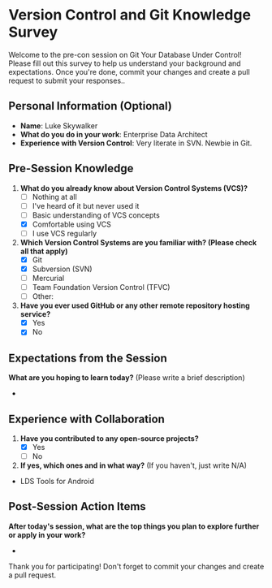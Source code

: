 # Version Control and Git Knowledge Survey

Welcome to the pre-con session on Git Your Database Under Control! Please fill out this survey to help us understand your background and expectations. Once you're done, commit your changes and create a pull request to submit your responses..

## Personal Information (Optional)
- **Name**: Luke Skywalker
- **What do you do in your work**: Enterprise Data Architect
- **Experience with Version Control**: Very literate in SVN.  Newbie in Git.

## Pre-Session Knowledge
1. **What do you already know about Version Control Systems (VCS)?**
   - [ ] Nothing at all
   - [ ] I've heard of it but never used it
   - [ ] Basic understanding of VCS concepts
   - [X] Comfortable using VCS
   - [ ] I use VCS regularly

2. **Which Version Control Systems are you familiar with? (Please check all that apply)**
   - [X] Git
   - [X] Subversion (SVN)
   - [ ] Mercurial
   - [ ] Team Foundation Version Control (TFVC)
   - [ ] Other: 

3. **Have you ever used GitHub or any other remote repository hosting service?**
   - [X] Yes
   - [X] No

## Expectations from the Session
**What are you hoping to learn today?** (Please write a brief description)

- 

## Experience with Collaboration
1. **Have you contributed to any open-source projects?**
   - [X] Yes
   - [ ] No

2. **If yes, which ones and in what way?** (If you haven't, just write N/A)

- LDS Tools for Android

## Post-Session Action Items
**After today's session, what are the top things you plan to explore further or apply in your work?**

- 

Thank you for participating! Don't forget to commit your changes and create a pull request.
